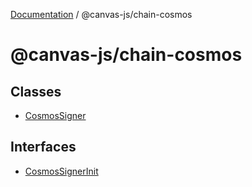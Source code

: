[Documentation](../../index.md) / @canvas-js/chain-cosmos

# @canvas-js/chain-cosmos

## Classes

- [CosmosSigner](classes/CosmosSigner.md)

## Interfaces

- [CosmosSignerInit](interfaces/CosmosSignerInit.md)
